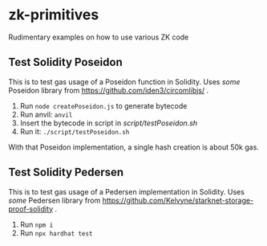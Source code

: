 # zk-primitives

Rudimentary examples on how to use various ZK code

## Test Solidity Poseidon

This is to test gas usage of a Poseidon function in Solidity. Uses _some_ Poseidon library from https://github.com/iden3/circomlibjs/ .

1. Run `node createPoseidon.js` to generate bytecode
1. Run anvil: `anvil`
1. Insert the bytecode in script in _script/testPoseidon.sh_
1. Run it: `./script/testPoseidon.sh`

With that Poseidon implementation, a single hash creation is about 50k gas.

## Test Solidity Pedersen

This is to test gas usage of a Pedersen implementation in Solidity. Uses _some_ Pedersen library from https://github.com/Kelvyne/starknet-storage-proof-solidity .

1. Run `npm i`
1. Run `npx hardhat test`
